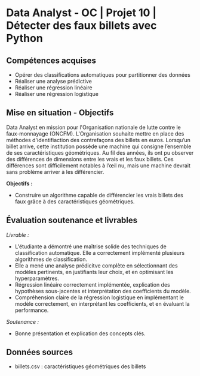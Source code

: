 # Data Analyst - OC | Projet 10 | Détecter des faux billets avec Python

## Compétences acquises
- Opérer des classifications automatiques pour partitionner des données
- Réaliser une analyse prédictive
- Réaliser une régression linéaire
- Réaliser une régression logistique

## Mise en situation - Objectifs
Data Analyst en mission pour l'Organisation nationale de lutte contre le faux-monnayage (ONCFM). L'Organisation souhaite mettre en place des méthodes d'identifiaction des contrefaçons des billets en euros.
Lorsqu’un billet arrive, cette institution possède une machine qui consigne l’ensemble de ses caractéristiques géométriques. Au fil des années, ils ont pu observer des différences de dimensions entre les vrais et les faux billets. Ces différences sont difficilement notables à l’œil nu, mais une machine devrait sans problème arriver à les différencier.

**Objectifs :**
- Construire un algorithme capable de différencier les vrais billets des faux grâce à des caractéristiques géométriques. 

## Évaluation soutenance et livrables
*Livrable :*
- L'étudiante a démontré une maîtrise solide des techniques de classification automatique. Elle a correctement implémenté plusieurs algorithmes de classification.
- Elle a mené une analyse prédicitve complète en sélectionnant des modèles pertinents, en justifiants leur choix, et en optimisant les hyperparamètres.
- Régression linéaire correctement implémentée, explication des hypothèses sous-jacentes et interprétation des coefficients du modèle.
- Compréhension claire de la régression logistique en implémentant le modèle correctement, en interprétant les coefficients, et en évaluant la performance.

*Soutenance :*
- Bonne présentation et explication des concepts clés. 

## Données sources
- billets.csv : caractéristiques géométriques des billets
